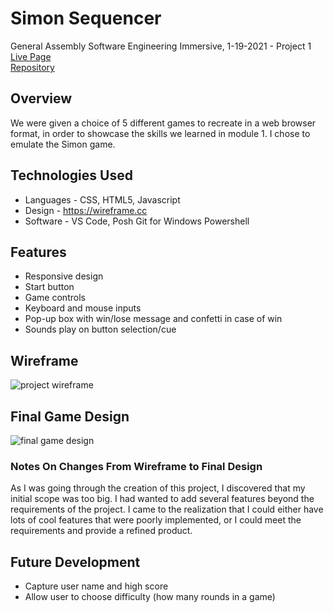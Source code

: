 # Simon Sequencer
General Assembly Software Engineering Immersive, 1-19-2021 - Project 1  
[Live Page](https://corwindickey.github.io/simon_sequencer/)  
[Repository](https://github.com/CorwinDickey/simon_sequencer)  

## Overview
We were given a choice of 5 different games to recreate in a web browser format, in order to showcase the skills we learned in module 1. I chose to emulate the Simon game.

## Technologies Used
* Languages - CSS, HTML5, Javascript
* Design - https://wireframe.cc
* Software - VS Code, Posh Git for Windows Powershell

## Features
* Responsive design
* Start button
* Game controls
* Keyboard and mouse inputs
* Pop-up box with win/lose message and confetti in case of win
* Sounds play on button selection/cue

## Wireframe
![project wireframe](https://github.com/CorwinDickey/simon_sequencer/img/wireframe.JPG)

## Final Game Design
![final game design](https://github.com/CorwinDickey/simon_sequencer/img/final-product.JPG)

### Notes On Changes From Wireframe to Final Design
As I was going through the creation of this project, I discovered that my initial scope was too big. I had wanted to add several features beyond the requirements of the project. I came to the realization that I could either have lots of cool features that were poorly implemented, or I could meet the requirements and provide a refined product.

## Future Development
* Capture user name and high score
* Allow user to choose difficulty (how many rounds in a game)
